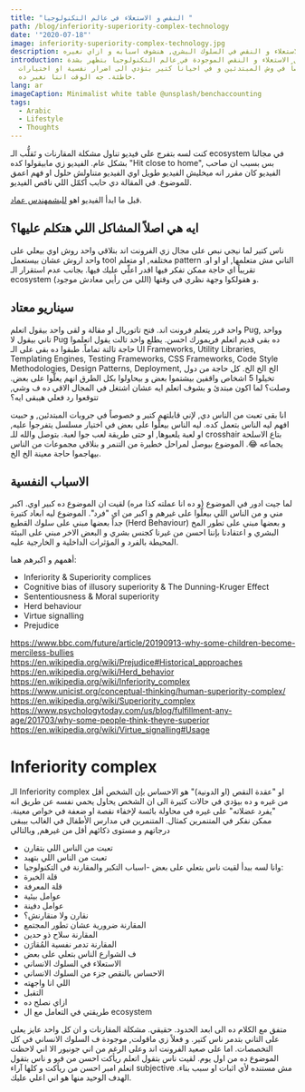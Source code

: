 ```yaml
---
title: "النقص و الاستعلاء في عالم التكنولوجيا "
path: /blog/inferiority-superiority-complex-technology
date: '"2020-07-18"'
image: inferiority-superiority-complex-technology.jpg
description: الاستعلاء و النقص في السلوك البشري, هنشوف اسبابه و ازاي نغيره
introduction: مشاكل الاستعلاء و النقص الموجودة في عالم التكنولوجيا بتظهر بشدة
  خصوصاً في وش المبتدئين و في احياناً كتير بتؤدي الى اضرار نفسية او اختيارات
  خاطئة. جه الوقت اننا نغير ده.
lang: ar
imageCaption: Minimalist white table @unsplash/benchaccounting
tags:
  - Arabic
  - Lifestyle
  - Thoughts
---
```

كنت لسه بتفرج على فيديو تناول مشكلة المقارنات و تَقلُّب الـ ecosystem في مجالنا بشكل عام. الفيديو زي مابيقولوا كده "Hit close to home", بس بسبب ان صاحب الفيديو كان مقرر انه ميخليش الفيديو طويل اوي الفيديو متناولش حلول او فهم اعمق للموضوع. في المقالة دي حابب أكمّل اللي ناقص الفيديو. 

قبل ما ابدأ الفيديو اهو [للبشمهندس عماد](https://www.facebook.com/emad.elsaid.hamed/posts/10157687690112957).

## ايه هي اصلاً المشاكل اللي هتكلم عليها؟
ناس كتير لما نيجي نبص على مجال زي الفرونت اند بنلاقي واحد روش اوي بيعلي على واحد اروش عشان بيستعمل tool مختلفه, او متعلم pattern التاني مش متعلمها, او او او. تقريباً اي حاجة ممكن تفكر فيها اقدر اعلّي عليك فيها. بجانب عدم استقرار الـ ecosystem (اللي من رأيي معادش موجود) و هقولكوا وجهة نظري في وقتها. 

## سيناريو معتاد
واحد قرر يتعلم فرونت اند. فتح تاتوريال او مقالة و لقى واحد بيقول اتعلم Pug, وواحد تاني بيقول لا Pug ده بقى قديم اتعلم فريمورك احسن. يطلع واحد تالت يقول اتعلموا حاجة تالتة تماماً. طبقوا ده بقى على الـ UI Frameworks, Utility Libraries, Templating Engines, Testing Frameworks, CSS Frameworks, Code Style Methodologies, Design Patterns, Deployment, الخ الخ الخ. كل حاجة من دول تخيلوا 5 اشخاص واقفين بيشتموا بعض و بيحاولوا بكل الطرق انهم يعلّوا على بعض. وصلت؟ لما اكون مبتدئ و بشوف اتعلم ايه عشان اشتغل في المجال الاقي ده ف وشي, تتوقعوا رد فعلي هيبقى ايه؟ 

انا بقى تعبت من الناس دي, لإني قابلتهم كتير و خصوصاً في جروبات المبتدئين, و حبيت افهم ليه الناس بتعمل كده. ليه الناس بيعلّوا على بعض في اختيار مسلسل يتفرجوا عليه, او لعبة يلعبوها, او حتى طريقة لعب جوا لعبة. بتوصل والله للـ crosshair بتاع الاسلحة يجماعه 😂. الموضوع بيوصل لمراحل خطيرة من التنمر و بنلاقي مجموعات من الناس بيهاجموا حاجة معينة الخ الخ. 

## الاسباب النفسية
لما جيت ادور في الموضوع (و ده انا عملته كذا مره) لقيت ان الموضوع ده كبير اوي. اكبر مني و من الناس اللي بيعلّوا على غيرهم و اكبر من اي "فرد". الموضوع ليه ابعاد كتيرة جداً بعضها مبني على سلوك القطيع (Herd Behaviour) و بعضها مبني على تطور المخ البشري و اعتقادنا بإننا احسن من غيرنا كجنس بشري و البعض الاخر مبني على البيئة المحيطة بالفرد و المؤثرات الداخلية و الخارجية عليه. 

أهمهم و اكبرهم هما: 
- Inferiority & Superiority complices
- Cognitive bias of illusory superiority & The Dunning-Kruger Effect
- Sententiousness & Moral superiority
- Herd behaviour
- Virtue signalling
- Prejudice

https://www.bbc.com/future/article/20190913-why-some-children-become-merciless-bullies
https://en.wikipedia.org/wiki/Prejudice#Historical_approaches
https://en.wikipedia.org/wiki/Herd_behavior
https://en.wikipedia.org/wiki/Inferiority_complex
https://www.unicist.org/conceptual-thinking/human-superiority-complex/
https://en.wikipedia.org/wiki/Superiority_complex
https://www.psychologytoday.com/us/blog/fulfillment-any-age/201703/why-some-people-think-theyre-superior
https://en.wikipedia.org/wiki/Virtue_signalling#Usage


# Inferiority complex
الـ Inferiority complex او "عقدة النقص (او الدونية)" هو الاحساس بإن الشخص أقل من غيره و ده بيؤدي في حالات كتيرة الى ان الشخص يحاول يحمي نفسه عن طريق انه "يفرد عضلاته" على غيره في محاولة بائسة لإخفاء نقصة او ضعفة في خواص معينة. ممكن نفكر في المتنمرين كمثال. المتنمرين في مدارس الأطفال في الغالب بيبقى درجاتهم و مستوى ذكائهم أقل من غيرهم, وبالتالي 

- تعبت من الناس اللي بتقارن
- تعبت من الناس اللي بتهبد
- وانا لسه ببدأ لقيت ناس بتعلي على بعض
-اسباب التكبر والمقارنة في التكنولوجيا:
- قلة الخبرة
- قلة المعرفة
- عوامل بيئية
- عوامل دفينة
- نقارن ولا منقارنش؟
- المقارنة ضرورية عشان تطور المجتمع
- المقارنة سلاح ذو حدين
- المقارنة تدمر نفسية المُقارَن
- ف الشوارع الناس بتعلي على بعض
- الاستعلاء في السلوك الانساني
- الاحساس بالنقص جزء من السلوك الانساني
- اللي انا واجهته
- التقبل
- ازاي نصلح ده
- طريقتي في التعامل مع ال ecosystem 

متفق مع الكلام ده الى ابعد الحدود. حقيقي. مشكلة المقارنات و ان كل واحد عايز يعلي على التاني بتدمر ناس كتير. و فعلاً زي ماقولت, موجودة ف السلوك الانساني في كل التخصصات. اما على صعيد الفرونت اند وعلى الرغم من اني جونيور الا اني لاحظت الموضوع ده من اول يوم. لقيت ناس بتقول اتعلم ريأكت احسن من فيو و ناس بتقول اتعلم امبر احسن من ريأكت و كلها آراء subjective مش مستنده لأي اثبات او سبب بناء. الهدف الوحيد منها هو اني اعلي عليك. 